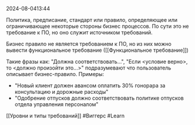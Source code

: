 2024-08-0413:44

Политика, предписание, стандарт или правило, определяющее или ограничивающее некоторые стороны бизнес процессов. По сути это не требование к ПО, но оно служит источником требований.

Бизнес правило не является требованием к ПО, но из них можно вывести функциональное требование ([[Функциональное требование]])

Такие фразы как: "Должна соответствовать...", "Если <условие верно>, то <должно произойти это...>" подразумевают что пользователь описывает бизнес-правило.
Примеры:
- "Новый клиент должен авансом оплатить 30% гонорара за консультацию и дорожные расходы"
- "Одобрение отпусков должно соответствовать политике отпусков отдела управления персоналом"

[[Уровни и типы требований]]
#Виггерс 
#Learn